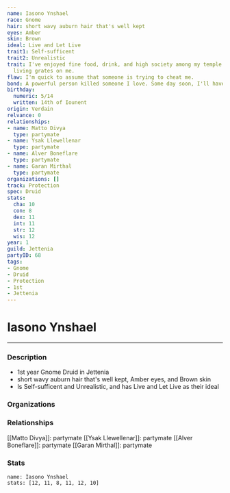 ```yaml
---
name: Iasono Ynshael
race: Gnome
hair: short wavy auburn hair that's well kept
eyes: Amber
skin: Brown
ideal: Live and Let Live
trait1: Self-sufficent
trait2: Unrealistic
trait: I've enjoyed fine food, drink, and high society among my temple's elite. Rough
  living grates on me.
flaw: I'm quick to assume that someone is trying to cheat me.
bond: A powerful person killed someone I love. Some day soon, I'll have my revenge.
birthday:
  numeric: 5/14
  written: 14th of Iounent
origin: Verdain
relvance: 0
relationships:
- name: Matto Divya
  type: partymate
- name: Ysak Llewellenar
  type: partymate
- name: Alver Boneflare
  type: partymate
- name: Garan Mirthal
  type: partymate
organizations: []
track: Protection
spec: Druid
stats:
  cha: 10
  con: 8
  dex: 11
  int: 11
  str: 12
  wis: 12
year: 1
guild: Jettenia
partyID: 68
tags:
- Gnome
- Druid
- Protection
- 1st
- Jettenia
---
```

# Iasono Ynshael
---
### Description
- 1st year Gnome Druid in Jettenia
- short wavy auburn hair that's well kept, Amber eyes, and Brown skin
- Is Self-sufficent and Unrealistic, and has Live and Let Live as their ideal

### Organizations
### Relationships
[[Matto Divya]]: partymate
[[Ysak Llewellenar]]: partymate
[[Alver Boneflare]]: partymate
[[Garan Mirthal]]: partymate
### Stats
```statblock
name: Iasono Ynshael
stats: [12, 11, 8, 11, 12, 10]
```